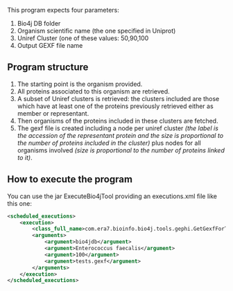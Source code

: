 This program expects four parameters:

1. Bio4j DB folder
2. Organism scientific name (the one specified in Uniprot)
3. Uniref Cluster (one of these values: 50,90,100
4. Output GEXF file name

## Program structure

1. The starting point is the organism provided.
2. All proteins associated to this organism are retrieved.
3. A subset of Uniref clusters is retrieved: the clusters included are those which have at least one of the proteins previously retrieved either as member or representant.
4. Then organisms of the proteins included in these clusters are fetched.
5. The gexf file is created including a node per uniref cluster _(the label is the accession of the representant protein and the size is proportional to the number of proteins included in the cluster)_ plus nodes for all organisms involved _(size is proportional to the number of proteins linked to it)_.

## How to execute the program

You can use the jar ExecuteBio4jTool providing an executions.xml file like this one:

``` xml
<scheduled_executions>	
	<execution>
		<class_full_name>com.era7.bioinfo.bio4j.tools.gephi.GetGexfForTaxonUnirefClusters</class_full_name>
		<arguments>
			<argument>bio4jdb</argument>
			<argument>Enterococcus faecalis</argument>
			<argument>100</argument>
			<argument>tests.gexf</argument>
		</arguments>
	</execution>
</scheduled_executions>
```